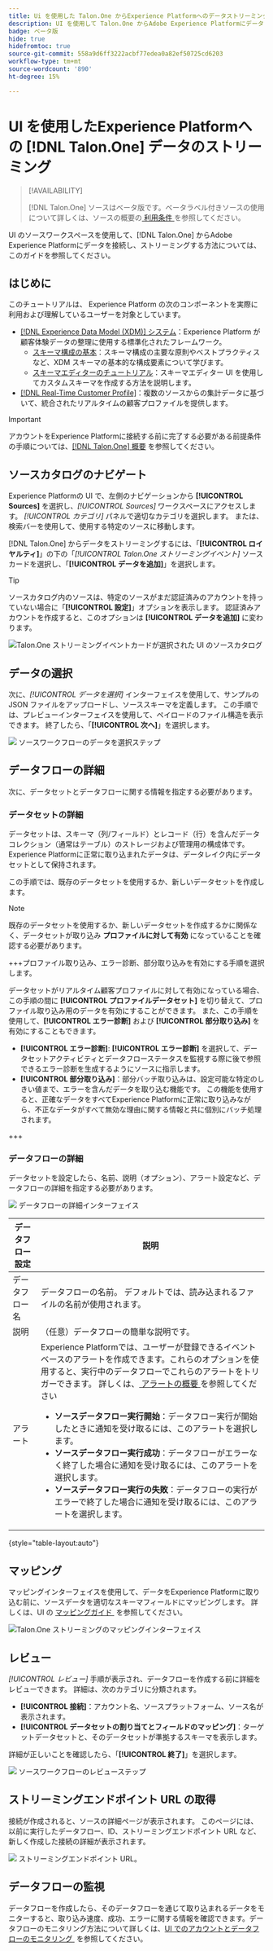 ```yaml
---
title: Ui を使用した Talon.One からExperience Platformへのデータストリーミング
description: UI を使用して Talon.One からAdobe Experience Platformにデータをストリーミングする方法を説明します。 このガイドでは、セットアップ、データ選択、データフロー設定について説明します。
badge: ベータ版
hide: true
hidefromtoc: true
source-git-commit: 558a9d6ff3222acbf77edea0a82ef50725cd6203
workflow-type: tm+mt
source-wordcount: '890'
ht-degree: 15%

---
```


# UI を使用したExperience Platformへの [!DNL Talon.One] データのストリーミング

>[!AVAILABILITY]
>
>[!DNL Talon.One] ソースはベータ版です。ベータラベル付きソースの使用について詳しくは、ソースの概要の [&#x200B; 利用条件 &#x200B;](../../../../home.md#terms-and-conditions) を参照してください。

UI のソースワークスペースを使用して、[!DNL Talon.One] からAdobe Experience Platformにデータを接続し、ストリーミングする方法については、このガイドを参照してください。

## はじめに

このチュートリアルは、 Experience Platform の次のコンポーネントを実際に利用および理解しているユーザーを対象としています。

* [[!DNL Experience Data Model (XDM)] システム](../../../../../xdm/home.md)：Experience Platform が顧客体験データの整理に使用する標準化されたフレームワーク。
   * [スキーマ構成の基本](../../../../../xdm/schema/composition.md)：スキーマ構成の主要な原則やベストプラクティスなど、XDM スキーマの基本的な構成要素について学びます。
   * [スキーマエディターのチュートリアル](../../../../../xdm/tutorials/create-schema-ui.md)：スキーマエディター UI を使用してカスタムスキーマを作成する方法を説明します。
* [[!DNL Real-Time Customer Profile]](../../../../../profile/home.md)：複数のソースからの集計データに基づいて、統合されたリアルタイムの顧客プロファイルを提供します。

>[!IMPORTANT]
>
>アカウントをExperience Platformに接続する前に完了する必要がある前提条件の手順については、[[!DNL Talon.One]  概要 &#x200B;](../../../../connectors/loyalty/talon-one.md) を参照してください。

## ソースカタログのナビゲート

Experience Platformの UI で、左側のナビゲーションから **[!UICONTROL Sources]** を選択し、*[!UICONTROL Sources]* ワークスペースにアクセスします。 *[!UICONTROL カテゴリ]* パネルで適切なカテゴリを選択します。 または、検索バーを使用して、使用する特定のソースに移動します。

[!DNL Talon.One] からデータをストリーミングするには、「**[!UICONTROL ロイヤルティ]**」の下の「*[!UICONTROL Talon.One ストリーミングイベント]* ソースカードを選択し、「**[!UICONTROL データを追加]**」を選択します。

>[!TIP]
>
>ソースカタログ内のソースは、特定のソースがまだ認証済みのアカウントを持っていない場合に「**[!UICONTROL 設定]**」オプションを表示します。 認証済みアカウントを作成すると、このオプションは **[!UICONTROL データを追加]** に変わります。

![Talon.One ストリーミングイベントカードが選択された UI のソースカタログ &#x200B;](../../../../images/tutorials/create/talon-one-streaming/catalog.png)

## データの選択

次に、*[!UICONTROL データを選択]* インターフェイスを使用して、サンプルの JSON ファイルをアップロードし、ソーススキーマを定義します。 この手順では、プレビューインターフェイスを使用して、ペイロードのファイル構造を表示できます。 終了したら、「**[!UICONTROL 次へ]**」を選択します。

![&#x200B; ソースワークフローのデータを選択ステップ &#x200B;](../../../../images/tutorials/create/talon-one-streaming/select-data.png)

## データフローの詳細

次に、データセットとデータフローに関する情報を指定する必要があります。

### データセットの詳細

データセットは、スキーマ（列/フィールド）とレコード（行）を含んだデータコレクション（通常はテーブル）のストレージおよび管理用の構成体です。 Experience Platformに正常に取り込まれたデータは、データレイク内にデータセットとして保持されます。

この手順では、既存のデータセットを使用するか、新しいデータセットを作成します。

>[!NOTE]
>
>既存のデータセットを使用するか、新しいデータセットを作成するかに関係なく、データセットが取り込み **プロファイルに対して有効** になっていることを確認する必要があります。

+++プロファイル取り込み、エラー診断、部分取り込みを有効にする手順を選択します。

データセットがリアルタイム顧客プロファイルに対して有効になっている場合、この手順の間に **[!UICONTROL プロファイルデータセット]** を切り替えて、プロファイル取り込み用のデータを有効にすることができます。 また、この手順を使用して、**[!UICONTROL エラー診断]** および **[!UICONTROL 部分取り込み]** を有効にすることもできます。

* **[!UICONTROL エラー診断]**: **[!UICONTROL エラー診断]** を選択して、データセットアクティビティとデータフローステータスを監視する際に後で参照できるエラー診断を生成するようにソースに指示します。
* **[!UICONTROL 部分取り込み]**：部分バッチ取り込みは、設定可能な特定のしきい値まで、エラーを含んだデータを取り込む機能です。 この機能を使用すると、正確なデータをすべてExperience Platformに正常に取り込みながら、不正なデータがすべて無効な理由に関する情報と共に個別にバッチ処理されます。

+++

### データフローの詳細

データセットを設定したら、名前、説明（オプション）、アラート設定など、データフローの詳細を指定する必要があります。

![&#x200B; データフローの詳細インターフェイス &#x200B;](../../../../images/tutorials/create/talon-one-streaming/dataflow-details.png)

| データフロー設定 | 説明 |
| --- | --- |
| データフロー名 | データフローの名前。 デフォルトでは、読み込まれるファイルの名前が使用されます。 |
| 説明 | （任意）データフローの簡単な説明です。 |
| アラート | Experience Platformでは、ユーザーが登録できるイベントベースのアラートを作成できます。これらのオプションを使用すると、実行中のデータフローでこれらのアラートをトリガーできます。  詳しくは、[&#x200B; アラートの概要 &#x200B;](../../alerts.md) を参照してください <ul><li>**ソースデータフロー実行開始**：データフロー実行が開始したときに通知を受け取るには、このアラートを選択します。</li><li>**ソースデータフロー実行成功**：データフローがエラーなく終了した場合に通知を受け取るには、このアラートを選択します。</li><li>**ソースデータフロー実行の失敗**：データフローの実行がエラーで終了した場合に通知を受け取るには、このアラートを選択します。</li></ul> |

{style="table-layout:auto"}

## マッピング

マッピングインターフェイスを使用して、データをExperience Platformに取り込む前に、ソースデータを適切なスキーマフィールドにマッピングします。 詳しくは、UI の [&#x200B; マッピングガイド &#x200B;](../../../../../data-prep/ui/mapping.md) を参照してください。

<!--
>[!TIP]
>
>You can download the [Events and Profile mappings](../../../../images/tutorials/create/capillary/mappings.zip) for [!DNL Capillary] and [import the files to Data Prep](../../../../../data-prep/ui/mapping.md#import-mapping) when you are ready to map your data.
-->

![Talon.One ストリーミングのマッピングインターフェイス &#x200B;](../../../../images/tutorials/create/talon-one-streaming/mapping.png)

## レビュー

*[!UICONTROL レビュー]* 手順が表示され、データフローを作成する前に詳細をレビューできます。 詳細は、次のカテゴリに分類されます。

* **[!UICONTROL 接続]**：アカウント名、ソースプラットフォーム、ソース名が表示されます。
* **[!UICONTROL データセットの割り当てとフィールドのマッピング]**：ターゲットデータセットと、そのデータセットが準拠するスキーマを表示します。

詳細が正しいことを確認したら、「**[!UICONTROL 終了]**」を選択します。

![&#x200B; ソースワークフローのレビューステップ &#x200B;](../../../../images/tutorials/create/talon-one-streaming/review.png)

## ストリーミングエンドポイント URL の取得

接続が作成されると、ソースの詳細ページが表示されます。 このページには、以前に実行したデータフロー、ID、ストリーミングエンドポイント URL など、新しく作成した接続の詳細が表示されます。

![&#x200B; ストリーミングエンドポイント URL。](../../../../images/tutorials/create/talon-one-streaming/streaming-endpoint.png)

## データフローの監視

データフローを作成したら、そのデータフローを通じて取り込まれるデータをモニターすると、取り込み速度、成功、エラーに関する情報を確認できます。データフローのモニタリング方法について詳しくは、[UI でのアカウントとデータフローのモニタリング &#x200B;](../../monitor-streaming.md) を参照してください。